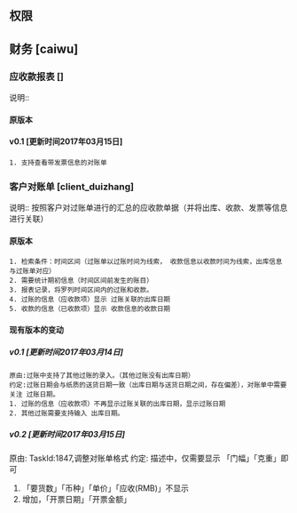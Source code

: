 ## 权限

## 财务   [caiwu]

### 应收款报表 []
说明::
#### 原版本
#### v0.1 [更新时间2017年03月15日]
    1. 支持查看带发票信息的对账单


### 客户对账单  [client_duizhang]
说明:: 按照客户对过账单进行的汇总的应收款单据（并将出库、收款、发票等信息进行关联）
#### 原版本
    1. 检索条件：时间区间（过账单以过账时间为线索， 收款信息以收款时间为线索，出库信息与过账单对应）
    2. 需要统计期初信息（时间区间前发生的账目）
    3. 报表记录，将罗列时间区间内的过账和收款。
    4. 过账的信息（应收款项）显示 过账关联的出库日期
    5. 收款的信息（已收款项）显示 收款信息的收款日期
    
#### 现有版本的变动
   ##### v0.1 [更新时间2017年03月14日]
    原由:过账中支持了其他过账的录入。（其他过账没有出库日期）
    约定:过账日期会与纸质的送货日期一致（出库日期与送货日期之间，存在偏差），对账单中需要关注 过账日期。
    1. 过账的信息（应收款项）不再显示过账关联的出库日期，显示过账日期
    2. 其他过账需要支持输入 出库日期。
  ##### v0.2  [更新时间2017年03月15日]
   原由: TaskId:1847,调整对账单格式
   约定: 描述中，仅需要显示 「门幅」「克重」即可
   1. 「要货数」「币种」「单价」「应收(RMB)」不显示
   2. 增加，「开票日期」「开票金额」

